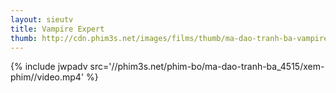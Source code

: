 ```yaml
---
layout: sieutv
title: Vampire Expert
thumb: http://cdn.phim3s.net/images/films/thumb/ma-dao-tranh-ba-vampire-expert-1995.jpg
---
```

{% include jwpadv src='//phim3s.net/phim-bo/ma-dao-tranh-ba_4515/xem-phim//video.mp4' %}